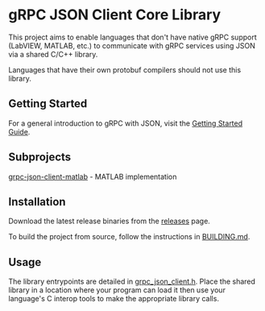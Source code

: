 # gRPC JSON Client Core Library

This project aims to enable languages that don't have native gRPC support (LabVIEW, MATLAB, etc.)
to communicate with gRPC services using JSON via a shared C/C++ library.

Languages that have their own protobuf compilers should not use this library.

## Getting Started

For a general introduction to gRPC with JSON, visit the
[Getting Started Guide](https://github.com/ni/grpc-json-client/wiki/Getting-Started-Guide).

## Subprojects

[grpc-json-client-matlab](https://github.com/ni/grpc-json-client-matlab) - MATLAB implementation

## Installation

Download the latest release binaries from the
[releases](https://github.com/ni/grpc-json-client/releases) page.

To build the project from source, follow the instructions in
[BUILDING.md](https://github.com/ni/grpc-json-client/blob/main/BUILDING.md).

## Usage

The library entrypoints are detailed in
[grpc_json_client.h](https://github.com/ni/grpc-json-client/blob/main/include/grpcjsonclient/grpc_json_client.h).
Place the shared library in a location where your program can load it then use your language's C
interop tools to make the appropriate library calls.
